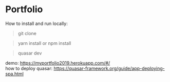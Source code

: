 # Portfolio

How to install and run locally:

> git clone

> yarn install or npm install

> quasar dev

demo: https://myportfolio2019.herokuapp.com/#/ <br />
how to deploy quasar: https://quasar-framework.org/guide/app-deploying-spa.html